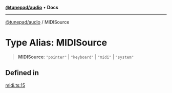 [**@tunepad/audio**](../README.md) • **Docs**

***

[@tunepad/audio](../globals.md) / MIDISource

# Type Alias: MIDISource

> **MIDISource**: `"pointer"` \| `"keyboard"` \| `"midi"` \| `"system"`

## Defined in

[midi.ts:15](https://github.com/TIDAL-Lab/tunepad_audio/blob/1e1bd16c9c764bdf488b791f76cac7abae0e3b33/src/midi.ts#L15)
